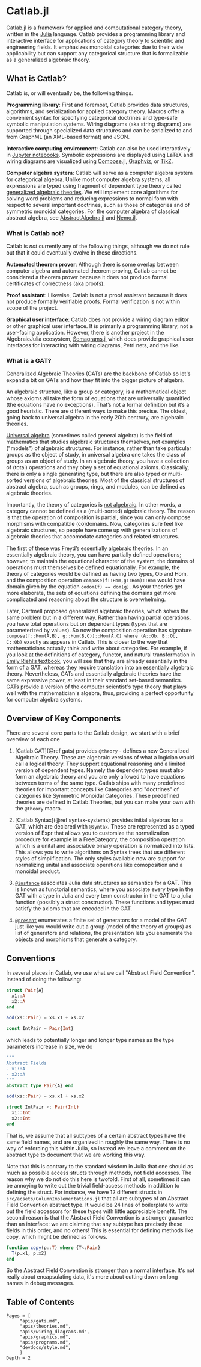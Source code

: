 # Catlab.jl

Catlab.jl is a framework for applied and computational category theory, written
in the [Julia](https://julialang.org) language. Catlab provides a programming
library and interactive interface for applications of category theory to
scientific and engineering fields. It emphasizes monoidal categories due to
their wide applicability but can support any categorical structure that is
formalizable as a generalized algebraic theory.

## What is Catlab?

Catlab is, or will eventually be, the following things.

**Programming library**: First and foremost, Catlab provides data structures,
algorithms, and serialization for applied category theory. Macros offer a
convenient syntax for specifying categorical doctrines and type-safe symbolic
manipulation systems. Wiring diagrams (aka string diagrams) are supported
through specialized data structures and can be serialized to and from GraphML
(an XML-based format) and JSON.

**Interactive computing environment**: Catlab can also be used interactively in
[Jupyter notebooks](http://jupyter.org). Symbolic expressions are displayed
using LaTeX and wiring diagrams are visualized using
[Compose.jl](https://github.com/GiovineItalia/Compose.jl),
[Graphviz](http://www.graphviz.org), or [TikZ](https://github.com/pgf-tikz/pgf).

**Computer algebra system**: Catlab will serve as a computer algebra system for
categorical algebra. Unlike most computer algebra systems, all expressions are
typed using fragment of dependent type theory called [generalized algebraic
theories](https://ncatlab.org/nlab/show/generalized+algebraic+theory). We will
implement core algorithms for solving word problems and reducing expressions to
normal form with respect to several important doctrines, such as those of
categories and of symmetric monoidal categories. For the computer algebra of
classical abstract algebra, see
[AbstractAlgebra.jl](https://github.com/wbhart/AbstractAlgebra.jl) and
[Nemo.jl](https://github.com/wbhart/Nemo.jl).

### What is Catlab not?

Catlab is *not* currently any of the following things, although we do not rule
out that it could eventually evolve in these directions.

**Automated theorem prover**: Although there is some overlap between computer
algebra and automated theorem proving, Catlab cannot be considered a theorem
prover because it does not produce formal certificates of correctness
(aka proofs).

**Proof assistant**: Likewise, Catlab is not a proof assistant because it does
not produce formally verifiable proofs. Formal verification is not within scope
of the project.

**Graphical user interface**: Catlab does not provide a wiring diagram editor
or other graphical user interface. It is primarily a programming library, not a
user-facing application. However, there is another project in the AlgebraicJulia
ecosystem, [Semagrams.jl](https://github.com/AlgebraicJulia/Semagrams.jl)
which does provide graphical user interfaces for interacting with wiring
diagrams, Petri nets, and the like.

### What is a GAT?

Generalized Algebraic Theories (GATs) are the backbone of Catlab so let's expand a bit on GATs and how they fit into the bigger picture of algebra.

An algebraic structure, like a group or category, is a mathematical object whose axioms all take the form of equations that are universally quantified (the equations have no exceptions). That’s not a formal definition but it’s a good heuristic. There are different ways to make this precise. The oldest, going back to universal algebra in the early 20th centrury, are algebraic theories.

[Universal algebra](https://en.wikipedia.org/wiki/Universal_algebra) (sometimes called general algebra) is the field of mathematics that studies algebraic structures themselves, not examples ("models") of algebraic structures. For instance, rather than take particular groups as the object of study, in universal algebra one takes the class of groups as an object of study. In an algebraic theory, you have a collection of (total) operations and they obey a set of equational axioms. Classically, there is only a single generating type, but there are also typed or multi-sorted versions of algebraic theories. Most of the classical structures of abstract algebra, such as groups, rings, and modules, can be defined as algebraic theories.

Importantly, the theory of categories is [not algebraic](https://mathoverflow.net/q/354920). In other words, a category cannot be defined as a (multi-sorted) algebraic theory. The reason is that the operation of composition is partial, since you can only compose morphisms with compatible (co)domains. Now, categories sure feel like algebraic structures, so people have come up with generalizations of algebraic theories that accomodate categories and related structures.

The first of these was Freyd’s essentially algebraic theories. In an essentially algebraic theory, you can have partially defined operations; however, to maintain the equational character of the system, the domains of operations must themselves be defined equationally. For example, the theory of categories would be defined as having two types, Ob and Hom, and the composition operation `compose(f::Hom,g::Hom)::Hom` would have domain given by the equation `codom(f) == dom(g)`. As your theories get more elaborate, the sets of equations defining the domains get more complicated and reasoning about the structure is overwhelming.

Later, Cartmell proposed generalized algebraic theories, which solves the same problem but in a different way. Rather than having partial operations, you have total operations but on dependent types (types that are parameterized by values). So now the composition operation has signature `compose(f::Hom(A,B), g::Hom(B,C))::Hom(A,C) where (A::Ob, B::Ob, C::Ob)`  exactly as appears in Catlab. This is closer to the way that mathematicians actually think and write about categories. For example, if you look at the definitions of category, functor, and natural transformation in [Emily Riehl’s textbook](http://www.math.jhu.edu/~eriehl/context/), you will see that they are already essentially in the form of a GAT, whereas they require translation into an essentially algebraic theory. Nevertheless, GATs and essentially algebraic theories have the same expressive power, at least in their standard set-based semantics. GATs provide a version of the computer scientist's type theory that plays well with the mathematician's algebra, thus, providing a perfect opportunity for computer algebra systems.

## Overview of Key Components

There are several core parts to the Catlab design, we start with a brief overview of each one

1. [Catlab.GAT](@ref gats) provides `@theory` - defines a new Generalized Algebraic Theory. These are algebraic versions of what a logician would call a logical theory. They support equational reasoning and a limited version of dependent types. Namely the dependent types must also form an algebraic theory and you are only allowed to have equations between terms of the same type. Catlab ships with many predefined theories for important concepts like Categories and "doctrines" of categories like Symmetric Monoidal Categories. These predefined theories are defined in Catlab.Theories, but you can make your own with the `@theory` macro.

2. [Catlab.Syntax](@ref syntax-systems) provides initial algebras for a GAT, which are declared with `@syntax`. These are represented as a typed version of Expr that allows you to customize the normalization procedure for example in a FreeCategory, the composition operation which is a unital and associative binary operation is normalized into lists. This allows you to write algorithms on Syntax trees that use different styles of simplification. The only styles available now are support for normalizing unital and associate operations like comoposition and a monoidal product.

3. [`@instance`](@ref) associates Julia data structures as semantics for a GAT. This is known as functorial semantics, where you associate every type in the GAT with a type in Julia and every term constructor in the GAT to a julia function (possibly a struct constructor). These functions and types must satisfy the axioms that are encoded in the GAT. 

4. [`@present`](@ref) enumerates a finite set of generators for a model of the GAT just like you would write out a group (model of the theory of groups) as list of generators and relations, the presentation lets you enumerate the objects and morphisms that generate a category.

## Conventions

In several places in Catlab, we use what we call "Abstract Field Convention". Instead of doing the following:

```julia
struct Pair{A}
  x1::A
  x2::A
end

add(xs::Pair) = xs.x1 + xs.x2

const IntPair = Pair{Int}
```

which leads to potentially longer and longer type names as the type parameters increase in size,
we do

```julia
"""
Abstract Fields
- x1::A
- x2::A
"""
abstract type Pair{A} end

add(xs::Pair) = xs.x1 + xs.x2

struct IntPair <: Pair{Int}
  x1::Int
  x2::Int
end
```

That is, we assume that all subtypes of a certain abstract types have the same
field names, and are organized in roughly the same way. There is no way of
enforcing this within Julia, so instead we leave a comment on the abstract type
to document that we are working this way.

Note that this is contrary to the standard wisdom in Julia that one should as
much as possible access structs through methods, not field accesses. The reason
why we do not do this here is twofold. First of all, sometimes it can be
annoying to write out the trivial field-access methods in addition to defining
the struct.  For instance, we have 12 different structs in
`src/acsets/ColumnImplementations.jl` that all are subtypes of an Abstract Field
Convention abstract type. It would be 24 lines of boilerplate to write out the
field accessors for these types with little appreciable benefit. The second
reason is that the Abstract Field Convention is a stronger guarantee than an
interface: we are claiming that any subtype has precisely these fields in this
order, and no others! This is essential for defining methods like copy, which
might be defined as follows.

```julia
function copy(p::T) where {T<:Pair}
  T(p.x1, p.x2)
end
```

So the Abstract Field Convention is stronger than a normal interface. It's not
really about encapsulating data, it's more about cutting down on long names in
debug messages.

## Table of Contents

```@contents
Pages = [
     "apis/gats.md",
     "apis/theories.md",
     "apis/wiring_diagrams.md",
     "apis/graphics.md",
     "apis/programs.md",
     "devdocs/style.md",
     ]
Depth = 2
```
